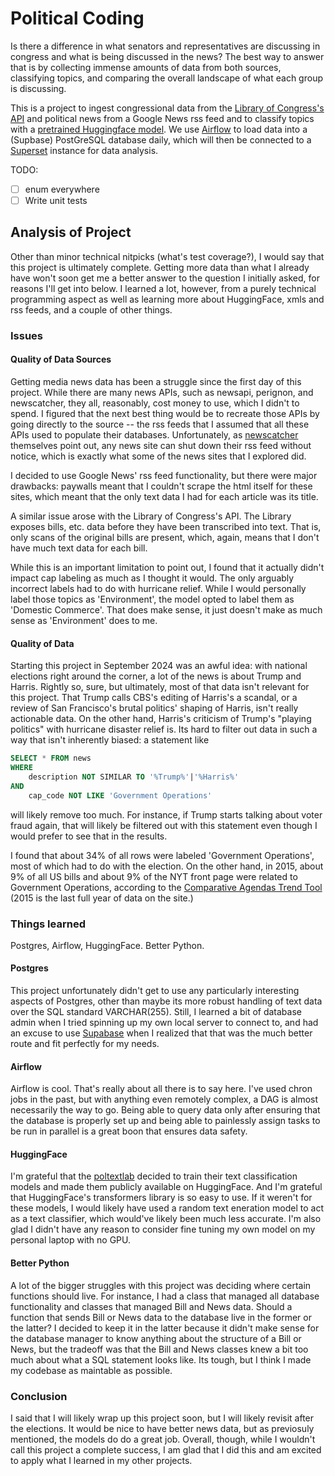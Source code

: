 # Political Coding

Is there a difference in what senators and representatives are discussing in congress and what is being discussed in the news? The best way to answer that is by collecting immense amounts of data from both sources, classifying topics, and comparing the overall landscape of what each group is discussing.

This is a project to ingest congressional data from the [Library of Congress's API]([https://api.data.gov/docs/developer-manual/]) and political news from a Google News rss feed and to classify topics with a [pretrained Huggingface model](https://huggingface.co/poltextlab/xlm-roberta-large-english-legislative-cap-v3). We use [Airflow](https://airflow.apache.org/) to load data into a (Supbase) PostGreSQL database daily, which will then be connected to a [Superset](https://superset.apache.org/) instance for data analysis.

TODO:

- [ ] enum everywhere
- [ ] Write unit tests

## Analysis of Project

Other than minor technical nitpicks (what's test coverage?), I would say that this project is ultimately complete. Getting more data than what I already have won't soon get me a better answer to the question I initially asked, for reasons I'll get into below. I learned a lot, however, from a purely technical programming aspect as well as learning more about HuggingFace, xmls and rss feeds, and a couple of other things.

### Issues

#### Quality of Data Sources

Getting media news data has been a struggle since the first day of this project. While there are many news APIs, such as newsapi, perignon, and newscatcher, they all, reasonably, cost money to use, which I didn't to spend. I figured that the next best thing would be to recreate those APIs by going directly to the source -- the rss feeds that I assumed that all these APIs used to populate their databases. Unfortunately, as [newscatcher](https://www.newscatcherapi.com/blog/top-4-free-and-open-ource-news-api-alternatives) themselves point out, any news site can shut down their rss feed without notice, which is exactly what some of the news sites that I explored did.

I decided to use Google News' rss feed functionality, but there were major drawbacks: paywalls meant that I couldn't scrape the html itself for these sites, which meant that the only text data I had for each article was its title.

A similar issue arose with the Library of Congress's API. The Library exposes bills, etc. data before they have been transcribed into text. That is, only scans of the original bills are present, which, again, means that I don't have much text data for each bill.

While this is an important limitation to point out, I found that it actually didn't impact cap labeling as much as I thought it would. The only arguably incorrect labels had to do with hurricane relief. While I would personally label those topics as 'Environment', the model opted to label them as 'Domestic Commerce'. That does make sense, it just doesn't make as much sense as 'Environment' does to me.

#### Quality of Data

Starting this project in September 2024 was an awful idea: with national elections right around the corner, a lot of the news is about Trump and Harris. Rightly so, sure, but ultimately, most of that data isn't relevant for this project. That Trump calls CBS's editing of Harris's a scandal, or a review of San Francisco's brutal politics' shaping of Harris, isn't really actionable data. On the other hand, Harris's criticism of Trump's "playing politics" with hurricane disaster relief is. Its hard to filter out data in such a way that isn't inherently biased: a statement like

```sql
SELECT * FROM news
WHERE
    description NOT SIMILAR TO '%Trump%'|'%Harris%'
AND
    cap_code NOT LIKE 'Government Operations'
```

will likely remove too much. For instance, if Trump starts talking about voter fraud again, that will likely be filtered out with this statement even though I would prefer to see that in the results.

I found that about 34% of all rows were labeled 'Government Operations', most of which had to do with the election. On the other hand, in 2015, about 9% of all US bills and about 9% of the NYT front page were related to Government Operations, according to the [Comparative Agendas Trend Tool](https://www.comparativeagendas.net/tool) (2015 is the last full year of data on the site.)

### Things learned

Postgres, Airflow, HuggingFace. Better Python.

#### Postgres

This project unfortunately didn't get to use any particularly interesting aspects of Postgres, other than maybe its more robust handling of text data over the SQL standard VARCHAR(255). Still, I learned a bit of database admin when I tried spinning up my own local server to connect to, and had an excuse to use [Supabase](https://supabase.com/) when I realized that that was the much better route and fit perfectly for my needs.

#### Airflow

Airflow is cool. That's really about all there is to say here. I've used chron jobs in the past, but with anything even remotely complex, a DAG is almost necessarily the way to go. Being able to query data only after ensuring that the database is properly set up and being able to painlessly assign tasks to be run in parallel is a great boon that ensures data safety.

#### HuggingFace

I'm grateful that the [poltextlab](https://poltextlab.com/) decided to train their text classification models and made them publicly available on HuggingFace. And I'm grateful that HuggingFace's transformers library is so easy to use. If it weren't for these models, I would likely have used a random text eneration model to act as a text classifier, which would've likely been much less accurate. I'm also glad I didn't have any reason to consider fine tuning my own model on my personal laptop with no GPU.

#### Better Python

A lot of the bigger struggles with this project was deciding where certain functions should live. For instance, I had a class that managed all database functionality and classes that managed Bill and News data. Should a function that sends Bill or News data to the database live in the former or the latter? I decided to keep it in the latter because it didn't make sense for the database manager to know anything about the structure of a Bill or News, but the tradeoff was that the Bill and News classes knew a bit too much about what a SQL statement looks like. Its tough, but I think I made my codebase as maintable as possible.

### Conclusion

I said that I will likely wrap up this project soon, but I will likely revisit after the elections. It would be nice to have better news data, but as previosuly mentioned, the models do do a great job. Overall, though, while I wouldn't call this project a complete success, I am glad that I did this and am excited to apply what I learned in my other projects.
